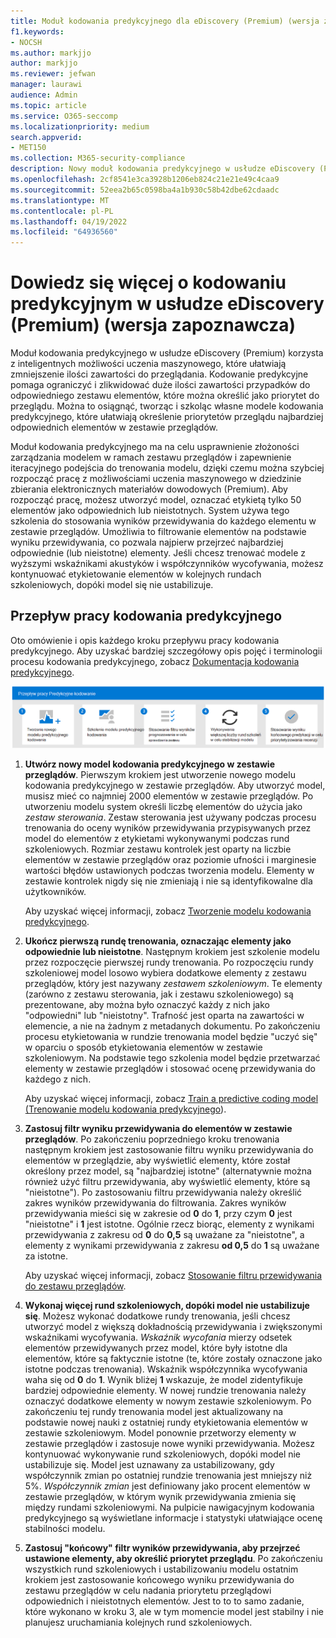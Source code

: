 ```yaml
---
title: Moduł kodowania predykcyjnego dla eDiscovery (Premium) (wersja zapoznawcza)
f1.keywords:
- NOCSH
ms.author: markjjo
author: markjjo
ms.reviewer: jefwan
manager: laurawi
audience: Admin
ms.topic: article
ms.service: O365-seccomp
ms.localizationpriority: medium
search.appverid:
- MET150
ms.collection: M365-security-compliance
description: Nowy moduł kodowania predykcyjnego w usłudze eDiscovery (Premium) używa uczenia maszynowego do analizowania elementów w zestawie przeglądów w celu przewidywania elementów, które są istotne dla twojego przypadku lub badania.
ms.openlocfilehash: 2cf8541e3ca3928b1206eb824c21e21e49c4caa9
ms.sourcegitcommit: 52eea2b65c0598ba4a1b930c58b42dbe62cdaadc
ms.translationtype: MT
ms.contentlocale: pl-PL
ms.lasthandoff: 04/19/2022
ms.locfileid: "64936560"
---
```

# <a name="learn-about-predictive-coding-in-ediscovery-premium-preview"></a>Dowiedz się więcej o kodowaniu predykcyjnym w usłudze eDiscovery (Premium) (wersja zapoznawcza)

Moduł kodowania predykcyjnego w usłudze eDiscovery (Premium) korzysta z inteligentnych możliwości uczenia maszynowego, które ułatwiają zmniejszenie ilości zawartości do przeglądania. Kodowanie predykcyjne pomaga ograniczyć i zlikwidować duże ilości zawartości przypadków do odpowiedniego zestawu elementów, które można określić jako priorytet do przeglądu. Można to osiągnąć, tworząc i szkoląc własne modele kodowania predykcyjnego, które ułatwiają określenie priorytetów przeglądu najbardziej odpowiednich elementów w zestawie przeglądów.

Moduł kodowania predykcyjnego ma na celu usprawnienie złożoności zarządzania modelem w ramach zestawu przeglądów i zapewnienie iteracyjnego podejścia do trenowania modelu, dzięki czemu można szybciej rozpocząć pracę z możliwościami uczenia maszynowego w dziedzinie zbierania elektronicznych materiałów dowodowych (Premium). Aby rozpocząć pracę, możesz utworzyć model, oznaczać etykietą tylko 50 elementów jako odpowiednich lub nieistotnych. System używa tego szkolenia do stosowania wyników przewidywania do każdego elementu w zestawie przeglądów. Umożliwia to filtrowanie elementów na podstawie wyniku przewidywania, co pozwala najpierw przejrzeć najbardziej odpowiednie (lub nieistotne) elementy. Jeśli chcesz trenować modele z wyższymi wskaźnikami akustyków i współczynników wycofywania, możesz kontynuować etykietowanie elementów w kolejnych rundach szkoleniowych, dopóki model się nie ustabilizuje.  

## <a name="the-predictive-coding-workflow"></a>Przepływ pracy kodowania predykcyjnego

Oto omówienie i opis każdego kroku przepływu pracy kodowania predykcyjnego. Aby uzyskać bardziej szczegółowy opis pojęć i terminologii procesu kodowania predykcyjnego, zobacz [Dokumentacja kodowania predykcyjnego](predictive-coding-reference.md).

![Przepływ pracy kodowania predykcyjnego.](..\media\PredictiveCodingWorkflow.png)

1. **Utwórz nowy model kodowania predykcyjnego w zestawie przeglądów**. Pierwszym krokiem jest utworzenie nowego modelu kodowania predykcyjnego w zestawie przeglądów. Aby utworzyć model, musisz mieć co najmniej 2000 elementów w zestawie przeglądów. Po utworzeniu modelu system określi liczbę elementów do użycia jako *zestaw sterowania*. Zestaw sterowania jest używany podczas procesu trenowania do oceny wyników przewidywania przypisywanych przez model do elementów z etykietami wykonywanymi podczas rund szkoleniowych. Rozmiar zestawu kontrolek jest oparty na liczbie elementów w zestawie przeglądów oraz poziomie ufności i marginesie wartości błędów ustawionych podczas tworzenia modelu. Elementy w zestawie kontrolek nigdy się nie zmieniają i nie są identyfikowalne dla użytkowników.

   Aby uzyskać więcej informacji, zobacz [Tworzenie modelu kodowania predykcyjnego](predictive-coding-create-model.md).

2. **Ukończ pierwszą rundę trenowania, oznaczając elementy jako odpowiednie lub nieistotne**. Następnym krokiem jest szkolenie modelu przez rozpoczęcie pierwszej rundy trenowania. Po rozpoczęciu rundy szkoleniowej model losowo wybiera dodatkowe elementy z zestawu przeglądów, który jest nazywany *zestawem szkoleniowym*. Te elementy (zarówno z zestawu sterowania, jak i zestawu szkoleniowego) są prezentowane, aby można było oznaczyć każdy z nich jako "odpowiedni" lub "nieistotny". Trafność jest oparta na zawartości w elemencie, a nie na żadnym z metadanych dokumentu. Po zakończeniu procesu etykietowania w rundzie trenowania model będzie "uczyć się" w oparciu o sposób etykietowania elementów w zestawie szkoleniowym. Na podstawie tego szkolenia model będzie przetwarzać elementy w zestawie przeglądów i stosować ocenę przewidywania do każdego z nich.

   Aby uzyskać więcej informacji, zobacz [Train a predictive coding model (Trenowanie modelu kodowania predykcyjnego](predictive-coding-train-model.md)).

3. **Zastosuj filtr wyniku przewidywania do elementów w zestawie przeglądów**. Po zakończeniu poprzedniego kroku trenowania następnym krokiem jest zastosowanie filtru wyniku przewidywania do elementów w przeglądzie, aby wyświetlić elementy, które został określony przez model, są "najbardziej istotne" (alternatywnie można również użyć filtru przewidywania, aby wyświetlić elementy, które są "nieistotne"). Po zastosowaniu filtru przewidywania należy określić zakres wyników przewidywania do filtrowania. Zakres wyników przewidywania mieści się w zakresie od **0** do **1**, przy czym **0** jest "nieistotne" i **1** jest istotne. Ogólnie rzecz biorąc, elementy z wynikami przewidywania z zakresu od **0** do **0,5** są uważane za "nieistotne", a elementy z wynikami przewidywania z zakresu **od 0,5** do **1** są uważane za istotne.

   Aby uzyskać więcej informacji, zobacz [Stosowanie filtru przewidywania do zestawu przeglądów](predictive-coding-apply-prediction-filter.md).

4. **Wykonaj więcej rund szkoleniowych, dopóki model nie ustabilizuje się**. Możesz wykonać dodatkowe rundy trenowania, jeśli chcesz utworzyć model z większą dokładnością przewidywania i zwiększonymi wskaźnikami wycofywania. *Wskaźnik wycofania* mierzy odsetek elementów przewidywanych przez model, które były istotne dla elementów, które są faktycznie istotne (te, które zostały oznaczone jako istotne podczas trenowania). Wskaźnik współczynnika wycofywania waha się od **0** do **1**. Wynik bliżej **1** wskazuje, że model zidentyfikuje bardziej odpowiednie elementy. W nowej rundzie trenowania należy oznaczyć dodatkowe elementy w nowym zestawie szkoleniowym. Po zakończeniu tej rundy trenowania model jest aktualizowany na podstawie nowej nauki z ostatniej rundy etykietowania elementów w zestawie szkoleniowym. Model ponownie przetworzy elementy w zestawie przeglądów i zastosuje nowe wyniki przewidywania. Możesz kontynuować wykonywanie rund szkoleniowych, dopóki model nie ustabilizuje się. Model jest uznawany za ustabilizowany, gdy współczynnik zmian po ostatniej rundzie trenowania jest mniejszy niż 5%. *Współczynnik zmian* jest definiowany jako procent elementów w zestawie przeglądów, w którym wynik przewidywania zmienia się między rundami szkoleniowymi. Na pulpicie nawigacyjnym kodowania predykcyjnego są wyświetlane informacje i statystyki ułatwiające ocenę stabilności modelu.

5. **Zastosuj "końcowy" filtr wyników przewidywania, aby przejrzeć ustawione elementy, aby określić priorytet przeglądu**. Po zakończeniu wszystkich rund szkoleniowych i ustabilizowaniu modelu ostatnim krokiem jest zastosowanie końcowego wyniku przewidywania do zestawu przeglądów w celu nadania priorytetu przeglądowi odpowiednich i nieistotnych elementów. Jest to to to samo zadanie, które wykonano w kroku 3, ale w tym momencie model jest stabilny i nie planujesz uruchamiania kolejnych rund szkoleniowych.
